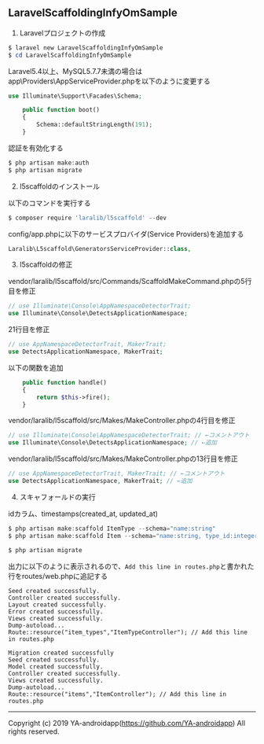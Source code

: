 ﻿LaravelScaffoldingInfyOmSample
---

1. Laravelプロジェクトの作成

```powershell
$ laravel new LaravelScaffoldingInfyOmSample
$ cd LaravelScaffoldingInfyOmSample

```

Laravel5.4以上、MySQL5.7.7未満の場合はapp\Providers\AppServiceProvider.phpを以下のように変更する

```php
use Illuminate\Support\Facades\Schema;
```

```php
    public function boot()
    {
        Schema::defaultStringLength(191);
    }
```

認証を有効化する

```powershell
$ php artisan make:auth
$ php artisan migrate

```

2. l5scaffoldのインストール

以下のコマンドを実行する

```powershell
$ composer require 'laralib/l5scaffold' --dev
```

config/app.phpに以下のサービスプロバイダ(Service Providers)を追加する

```php
Laralib\L5scaffold\GeneratorsServiceProvider::class,

```

3. l5scaffoldの修正

vendor/laralib/l5scaffold/src/Commands/ScaffoldMakeCommand.phpの5行目を修正

```php
// use Illuminate\Console\AppNamespaceDetectorTrait;
use Illuminate\Console\DetectsApplicationNamespace;
```

21行目を修正

```php
// use AppNamespaceDetectorTrait, MakerTrait;
use DetectsApplicationNamespace, MakerTrait;
```

以下の関数を追加

```php
    public function handle()
    {
        return $this->fire();
    }

```

vendor/laralib/l5scaffold/src/Makes/MakeController.phpの4行目を修正

```php
// use Illuminate\Console\AppNamespaceDetectorTrait; // ←コメントアウト
use Illuminate\Console\DetectsApplicationNamespace; // ←追加
```

vendor/laralib/l5scaffold/src/Makes/MakeController.phpの13行目を修正

```php
// use AppNamespaceDetectorTrait, MakerTrait; // ←コメントアウト
use DetectsApplicationNamespace, MakerTrait; // ←追加
```

4. スキャフォールドの実行

idカラム、timestamps(created_at, updated_at)

```powershell
$ php artisan make:scaffold ItemType --schema="name:string"
$ php artisan make:scaffold Item --schema="name:string, type_id:integer:nullable"

$ php artisan migrate
```

出力に以下のように表示されるので、`Add this line in routes.php`と書かれた行をroutes/web.phpに追記する

```
Seed created successfully.
Controller created successfully.
Layout created successfully.
Error created successfully.
Views created successfully.
Dump-autoload...
Route::resource("item_types","ItemTypeController"); // Add this line in routes.php

Migration created successfully
Seed created successfully.
Model created successfully.
Controller created successfully.
Views created successfully.
Dump-autoload...
Route::resource("items","ItemController"); // Add this line in routes.php
```

---

Copyright (c) 2019 YA-androidapp(https://github.com/YA-androidapp) All rights reserved.
